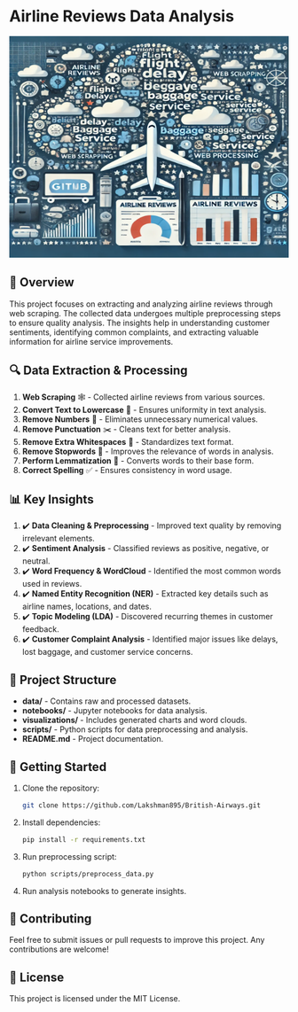 # Airline Reviews Data Analysis

<img src="Image/image.webp" alt="Brithish Airways Analysis" title="Weather Image Classification" width="600" height="400">

## 📌 Overview
This project focuses on extracting and analyzing airline reviews through web scraping. The collected data undergoes multiple preprocessing steps to ensure quality analysis. The insights help in understanding customer sentiments, identifying common complaints, and extracting valuable information for airline service improvements.

## 🔍 Data Extraction & Processing
1. **Web Scraping** 🕸️ - Collected airline reviews from various sources.
2. **Convert Text to Lowercase** 🔡 - Ensures uniformity in text analysis.
3. **Remove Numbers** 🔢 - Eliminates unnecessary numerical values.
4. **Remove Punctuation** ✂️ - Cleans text for better analysis.
5. **Remove Extra Whitespaces** 🚮 - Standardizes text format.
6. **Remove Stopwords** 🚫 - Improves the relevance of words in analysis.
7. **Perform Lemmatization** 🔄 - Converts words to their base form.
8. **Correct Spelling** ✅ - Ensures consistency in word usage.

## 📊 Key Insights
1. ✔️ **Data Cleaning & Preprocessing** - Improved text quality by removing irrelevant elements.
2. ✔️ **Sentiment Analysis** - Classified reviews as positive, negative, or neutral.
3. ✔️ **Word Frequency & WordCloud** - Identified the most common words used in reviews.
4. ✔️ **Named Entity Recognition (NER)** - Extracted key details such as airline names, locations, and dates.
5. ✔️ **Topic Modeling (LDA)** - Discovered recurring themes in customer feedback.
6. ✔️ **Customer Complaint Analysis** - Identified major issues like delays, lost baggage, and customer service concerns.

## 📁 Project Structure
- **data/** - Contains raw and processed datasets.
- **notebooks/** - Jupyter notebooks for data analysis.
- **visualizations/** - Includes generated charts and word clouds.
- **scripts/** - Python scripts for data preprocessing and analysis.
- **README.md** - Project documentation.

## 🚀 Getting Started
1. Clone the repository:
   ```bash
   git clone https://github.com/Lakshman895/British-Airways.git
   ```
2. Install dependencies:
   ```bash
   pip install -r requirements.txt
   ```
3. Run preprocessing script:
   ```bash
   python scripts/preprocess_data.py
   ```
4. Run analysis notebooks to generate insights.

## 🤝 Contributing
Feel free to submit issues or pull requests to improve this project. Any contributions are welcome!

## 📜 License
This project is licensed under the MIT License.

